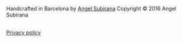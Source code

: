 

Handcrafted in Barcelona by [Angel Subirana](http://www.bobgoo.com)
Copyright &copy; 2016 Angel Subirana

<a href="https://twitter.com/bobgooapps"><span class="fa-stack fa-lg">
<i class="fa fa-circle fa-stack-2x"></i>
<i class="fa fa-twitter fa-stack-1x" style="color: black;"></i>
</span></a>
<a href="mailto:support@bobgoo.com">
<span class="fa-stack fa-lg">
<i class="fa fa-circle fa-stack-2x"></i>
<i class="fa fa-envelope fa-stack-1x" style="color: black;"></i>
</span></a><br>
[Privacy policy](./privacy.html)